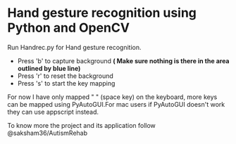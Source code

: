 # Hand gesture recognition using Python and OpenCV

Run Handrec.py for Hand gesture recognition.

- Press 'b' to capture background __( Make sure nothing is there in the area outlined by blue line)__
- Press 'r' to reset the background
- Press 's' to start the key mapping

For now I have only mapped " " (space key) on the keyboard, more keys can be mapped using PyAutoGUI.For mac users if PyAutoGUI doesn't work they can use appscript instead.

To know more the project and its application follow @saksham36/AutismRehab 

